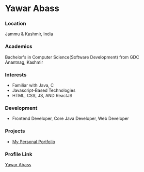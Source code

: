 # Yawar Abass

### Location

Jammu & Kashmir, India

### Academics

Bachelor's in Computer Science(Software Development) from GDC Anantnag, Kashmir

### Interests

- Familiar with Java, C
- Javascript-Based Technologies
- HTML, CSS, JS, AND ReactJS

### Development

- Frontend Developer, Core Java Developer, Web Developer

### Projects

- [My Personal Portfolio](https://yawar-abass.github.io/)

### Profile Link

[Yawar Abass](https://github.com/yawar-abass)